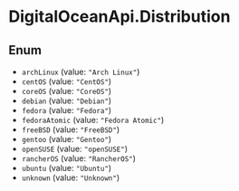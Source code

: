 # DigitalOceanApi.Distribution

## Enum

* `archLinux` (value: `"Arch Linux"`)
* `centOS` (value: `"CentOS"`)
* `coreOS` (value: `"CoreOS"`)
* `debian` (value: `"Debian"`)
* `fedora` (value: `"Fedora"`)
* `fedoraAtomic` (value: `"Fedora Atomic"`)
* `freeBSD` (value: `"FreeBSD"`)
* `gentoo` (value: `"Gentoo"`)
* `openSUSE` (value: `"openSUSE"`)
* `rancherOS` (value: `"RancherOS"`)
* `ubuntu` (value: `"Ubuntu"`)
* `unknown` (value: `"Unknown"`)
